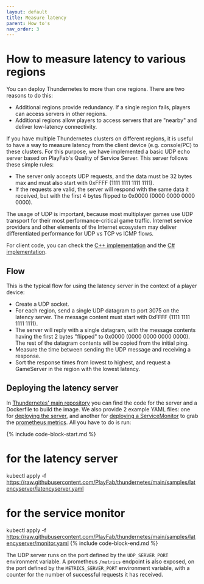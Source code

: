 ```yaml
---
layout: default
title: Measure latency
parent: How to's
nav_order: 3
---
```


# How to measure latency to various regions

You can deploy Thundernetes to more than one regions. There are two reasons to do this:

- Additional regions provide redundancy. If a single region fails, players can access servers in other regions.
- Additional regions allow players to access servers that are "nearby" and deliver low-latency connectivity.

If you have multiple Thundernetes clusters on different regions, it is useful to have a way to measure latency from the client device (e.g. console/PC) to these clusters. For this purpose, we  have implemented a basic UDP echo server based on PlayFab's Quality of Service Server. This server follows these simple rules:

- The server only accepts UDP requests, and the data must be 32 bytes max and must also start with 0xFFFF (1111 1111 1111 1111).
- If the requests are valid, the server will respond with the same data it received, but with the first 4 bytes flipped to 0x0000 (0000 0000 0000 0000).

The usage of UDP is important, because most multiplayer games use UDP transport for their most performance-critical game traffic. Internet service providers and other elements of the Internet ecosystem may deliver differentiated performance for UDP vs TCP vs ICMP flows.

For client code, you can check the [C++ implementation](https://github.com/PlayFab/XPlatCppSdk/blob/master/code/source/playfab/QoS/PlayFabQoSApi.cpp) and the [C# implementation](https://github.com/PlayFab/CSharpSDK/blob/master/PlayFabSDK/source/Qos/PlayFabQosApi.cs).

## Flow

This is the typical flow for using the latency server in the context of a player device:

- Create a UDP socket.
- For each region, send a single UDP datagram to port 3075 on the latency server. The message content must start with 0xFFFF (1111 1111 1111 1111).
- The server will reply with a single datagram, with the message contents having the first 2 bytes "flipped" to 0x0000 (0000 0000 0000 0000). The rest of the datagram contents will be copied from the initial ping.
- Measure the time between sending the UDP message and receiving a response.
- Sort the response times from lowest to highest, and request a GameServer in the region with the lowest latency.

## Deploying the latency server

In [Thundernetes' main repository](https://github.com/PlayFab/thundernetes/tree/main/cmd/latencyserver) you can find the code for the server and a Dockerfile to build the image. We also provide 2 example YAML files: one for [deploying the server](https://github.com/PlayFab/thundernetes/blob/main/samples/latencyserver/latencyserver.yaml), and another for [deploying a ServiceMonitor](https://github.com/PlayFab/thundernetes/blob/main/samples/latencyserver/monitor.yaml) to grab the [prometheus metrics](./monitoring.md). All you have to do is run:

{% include code-block-start.md %}
# for the latency server
kubectl apply -f https://raw.githubusercontent.com/PlayFab/thundernetes/main/samples/latencyserver/latencyserver.yaml

# for the service monitor
kubectl apply -f https://raw.githubusercontent.com/PlayFab/thundernetes/main/samples/latencyserver/monitor.yaml
{% include code-block-end.md %}

The UDP server runs on the port defined by the `UDP_SERVER_PORT` environment variable. A prometheus `/metrics` endpoint is also exposed, on the port defined by the `METRICS_SERVER_PORT` environment variable, with a counter for the number of successful requests it has received.
